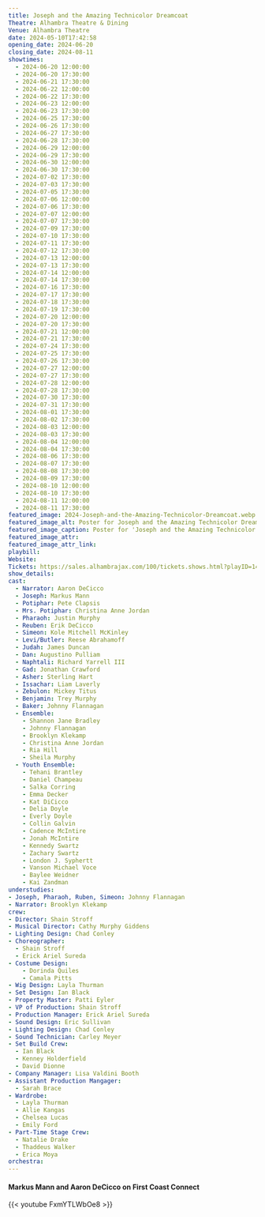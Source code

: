 ```yaml
---
title: Joseph and the Amazing Technicolor Dreamcoat
Theatre: Alhambra Theatre & Dining
Venue: Alhambra Theatre
date: 2024-05-10T17:42:58
opening_date: 2024-06-20
closing_date: 2024-08-11
showtimes:
  - 2024-06-20 12:00:00
  - 2024-06-20 17:30:00
  - 2024-06-21 17:30:00
  - 2024-06-22 12:00:00
  - 2024-06-22 17:30:00
  - 2024-06-23 12:00:00
  - 2024-06-23 17:30:00
  - 2024-06-25 17:30:00
  - 2024-06-26 17:30:00
  - 2024-06-27 17:30:00
  - 2024-06-28 17:30:00
  - 2024-06-29 12:00:00
  - 2024-06-29 17:30:00
  - 2024-06-30 12:00:00
  - 2024-06-30 17:30:00
  - 2024-07-02 17:30:00
  - 2024-07-03 17:30:00
  - 2024-07-05 17:30:00
  - 2024-07-06 12:00:00
  - 2024-07-06 17:30:00
  - 2024-07-07 12:00:00
  - 2024-07-07 17:30:00
  - 2024-07-09 17:30:00
  - 2024-07-10 17:30:00
  - 2024-07-11 17:30:00
  - 2024-07-12 17:30:00
  - 2024-07-13 12:00:00
  - 2024-07-13 17:30:00
  - 2024-07-14 12:00:00
  - 2024-07-14 17:30:00
  - 2024-07-16 17:30:00
  - 2024-07-17 17:30:00
  - 2024-07-18 17:30:00
  - 2024-07-19 17:30:00
  - 2024-07-20 12:00:00
  - 2024-07-20 17:30:00
  - 2024-07-21 12:00:00
  - 2024-07-21 17:30:00
  - 2024-07-24 17:30:00
  - 2024-07-25 17:30:00
  - 2024-07-26 17:30:00
  - 2024-07-27 12:00:00
  - 2024-07-27 17:30:00
  - 2024-07-28 12:00:00
  - 2024-07-28 17:30:00
  - 2024-07-30 17:30:00
  - 2024-07-31 17:30:00
  - 2024-08-01 17:30:00
  - 2024-08-02 17:30:00
  - 2024-08-03 12:00:00
  - 2024-08-03 17:30:00
  - 2024-08-04 12:00:00
  - 2024-08-04 17:30:00
  - 2024-08-06 17:30:00
  - 2024-08-07 17:30:00
  - 2024-08-08 17:30:00
  - 2024-08-09 17:30:00
  - 2024-08-10 12:00:00
  - 2024-08-10 17:30:00
  - 2024-08-11 12:00:00
  - 2024-08-11 17:30:00
featured_image: 2024-Joseph-and-the-Amazing-Technicolor-Dreamcoat.webp
featured_image_alt: Poster for Joseph and the Amazing Technicolor Dreamcoat at Alhambra Theatre & Dining
featured_image_caption: Poster for 'Joseph and the Amazing Technicolor Dreamcoat' at Alhambra Theatre & Dining
featured_image_attr: 
featured_image_attr_link: 
playbill:
Website: 
Tickets: https://sales.alhambrajax.com/100/tickets.shows.html?playID=1458&code=WWW&qty_target=0
show_details: 
cast:
  - Narrator: Aaron DeCicco
  - Joseph: Markus Mann
  - Potiphar: Pete Clapsis
  - Mrs. Potiphar: Christina Anne Jordan
  - Pharaoh: Justin Murphy
  - Reuben: Erik DeCicco
  - Simeon: Kole Mitchell McKinley
  - Levi/Butler: Reese Abrahamoff
  - Judah: James Duncan
  - Dan: Augustino Pulliam
  - Naphtali: Richard Yarrell III
  - Gad: Jonathan Crawford
  - Asher: Sterling Hart
  - Issachar: Liam Laverly
  - Zebulon: Mickey Titus
  - Benjamin: Trey Murphy
  - Baker: Johnny Flannagan
  - Ensemble:
    - Shannon Jane Bradley
    - Johnny Flannagan
    - Brooklyn Klekamp
    - Christina Anne Jordan
    - Ria Hill
    - Sheila Murphy
  - Youth Ensemble:
    - Tehani Brantley
    - Daniel Champeau
    - Salka Corring
    - Emma Decker
    - Kat DiCicco
    - Delia Doyle
    - Everly Doyle
    - Collin Galvin
    - Cadence McIntire
    - Jonah McIntire
    - Kennedy Swartz
    - Zachary Swartz
    - London J. Syphertt
    - Vanson Michael Voce
    - Baylee Weidner
    - Kai Zandman    
understudies:
- Joseph, Pharaoh, Ruben, Simeon: Johnny Flannagan
- Narrator: Brooklyn Klekamp
crew:
- Director: Shain Stroff
- Musical Director: Cathy Murphy Giddens
- Lighting Design: Chad Conley
- Choreographer: 
  - Shain Stroff
  - Erick Ariel Sureda
- Costume Design:
    - Dorinda Quiles
    - Camala Pitts
- Wig Design: Layla Thurman
- Set Design: Ian Black
- Property Master: Patti Eyler
- VP of Production: Shain Stroff
- Production Manager: Erick Ariel Sureda
- Sound Design: Eric Sullivan
- Lighting Design: Chad Conley
- Sound Technician: Carley Meyer
- Set Build Crew:
  - Ian Black
  - Kenney Holderfield
  - David Dionne
- Company Manager: Lisa Valdini Booth
- Assistant Production Mangager: 
  - Sarah Brace
- Wardrobe:
  - Layla Thurman
  - Allie Kangas
  - Chelsea Lucas
  - Emily Ford
- Part-Time Stage Crew:
  - Natalie Drake
  - Thaddeus Walker
  - Erica Moya
orchestra:
---
```


#### Markus Mann and Aaron DeCicco on First Coast Connect
{{< youtube FxmYTLWbOe8 >}}
